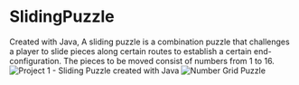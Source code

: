 # SlidingPuzzle
Created with Java, A sliding puzzle is a combination puzzle that challenges a player to slide pieces along certain routes to establish a certain end-configuration. The pieces to be moved consist of numbers from 1 to 16.
![Project 1 - Sliding Puzzle created with Java](https://github.com/SumedhaSinghRathor/SlidingPuzzle/assets/130545882/5b8310ae-2c44-464a-8e96-eebd8bbbef49)
![Number Grid Puzzle](https://github.com/SumedhaSinghRathor/SlidingPuzzle/assets/130545882/598876b1-63a1-458b-bec3-fce5faab4b50)
